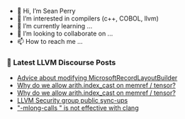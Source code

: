 - 👋 Hi, I’m Sean Perry
- 👀 I’m interested in compilers (c++, COBOL, llvm)
- 🌱 I’m currently learning ...
- 💞️ I’m looking to collaborate on ...
- 📫 How to reach me ...

<!---
s66perry/s66perry is a ✨ special ✨ repository because its `README.md` (this file) appears on your GitHub profile.
You can click the Preview link to take a look at your changes.
--->
### 📕 Latest LLVM Discourse Posts

<!-- DISCOURSE-LLVM:START -->
- [Advice about modifying MicrosoftRecordLayoutBuilder](https://discourse.llvm.org/t/advice-about-modifying-microsoftrecordlayoutbuilder/67293#post_9)
- [Why do we allow arith.index_cast on memref / tensor?](https://discourse.llvm.org/t/why-do-we-allow-arith-index-cast-on-memref-tensor/67324#post_5)
- [Why do we allow arith.index_cast on memref / tensor?](https://discourse.llvm.org/t/why-do-we-allow-arith-index-cast-on-memref-tensor/67324#post_4)
- [LLVM Security group public sync-ups](https://discourse.llvm.org/t/llvm-security-group-public-sync-ups/62735#post_7)
- [&quot;-mlong-calls &quot; is not effective with clang](https://discourse.llvm.org/t/mlong-calls-is-not-effective-with-clang/67315#post_3)
<!-- DISCOURSE-LLVM:END -->
